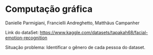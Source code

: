# Computação gráfica

Danielle Parmigiani, Francielli Andreghetto, Matthäus Campanher

Link do dataSet: https://www.kaggle.com/datasets/tapakah68/facial-emotion-recognition

Situação problema: Identificar o gênero de cada pessoa do dataset.
